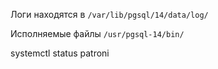 Логи находятся в `/var/lib/pgsql/14/data/log/`

Исполняемые файлы `/usr/pgsql-14/bin/`

systemctl status patroni